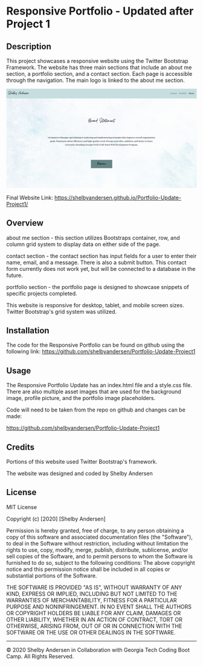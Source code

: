 # Responsive Portfolio - Updated after Project 1

## Description

This project showcases a responsive website using the Twitter Bootstrap Framework. The website has three main sections that include an about me section, a portfolio section, and a contact section. Each page is accessible through the navigation. The main logo is linked to the about me section.

![Portfolio](./assets/images/portfolio-demo.png)

Final Website Link: https://shelbyandersen.github.io/Portfolio-Update-Project1/

## Overview

about me section - this section utilizes Bootstraps container, row, and column grid system to display data on either side of the page.

contact section - the contact section has input fields for a user to enter their name, email, and a message. There is also a submit button. This contact form currently does not work yet, but will be connected to a database in the future.

portfolio section - the portfolio page is designed to showcase snippets of specific projects completed.

This website is responsive for desktop, tablet, and mobile screen sizes. Twitter Bootstrap's grid system was utilized.

## Installation

The code for the Responsive Portfolio can be found on github using the following link: https://github.com/shelbyandersen/Portfolio-Update-Project1

## Usage

The Responsive Portfolio Update has an index.html file and a style.css file. There are also multiple asset images that are used for the background image, profile picture, and the portfolio image placeholders.

Code will need to be taken from the repo on github and changes can be made:

https://github.com/shelbyandersen/Portfolio-Update-Project1

## Credits

Portions of this website used Twitter Bootstrap's framework.

The website was designed and coded by Shelby Andersen

## License

MIT License

Copyright (c) [2020] [Shelby Andersen]

Permission is hereby granted, free of charge, to any person obtaining a copy of this software and associated documentation files (the "Software"), to deal in the Software without restriction, including without limitation the rights to use, copy, modify, merge, publish, distribute, sublicense, and/or sell copies of the Software, and to permit persons to whom the Software is furnished to do so, subject to the following conditions: The above copyright notice and this permission notice shall be included in all copies or substantial portions of the Software.

THE SOFTWARE IS PROVIDED "AS IS", WITHOUT WARRANTY OF ANY KIND, EXPRESS OR IMPLIED, INCLUDING BUT NOT LIMITED TO THE WARRANTIES OF MERCHANTABILITY, FITNESS FOR A PARTICULAR PURPOSE AND NONINFRINGEMENT. IN NO EVENT SHALL THE AUTHORS OR COPYRIGHT HOLDERS BE LIABLE FOR ANY CLAIM, DAMAGES OR OTHER LIABILITY, WHETHER IN AN ACTION OF CONTRACT, TORT OR OTHERWISE, ARISING FROM, OUT OF OR IN CONNECTION WITH THE SOFTWARE OR THE USE OR OTHER DEALINGS IN THE SOFTWARE.

---

© 2020 Shelby Andersen in Collaboration with Georgia Tech Coding Boot Camp. All Rights Reserved.
